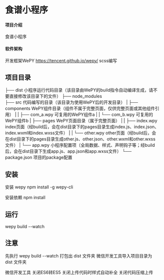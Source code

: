 # 食谱小程序

#### 项目介绍
食谱小程序

#### 软件架构
开发框架WePY  https://tencent.github.io/wepy/
scss编写

## 项目目录
├── dist                   小程序运行代码目录（该目录由WePY的build指令自动编译生成，请不要直接修改该目录下的文件）
├── node_modules           
├── src                    代码编写的目录（该目录为使用WePY后的开发目录）
|   ├── components         WePY组件目录（组件不属于完整页面，仅供完整页面或其他组件引用）
|   |   ├── com_a.wpy      可复用的WePY组件a
|   |   └── com_b.wpy      可复用的WePY组件b
|   ├── pages              WePY页面目录（属于完整页面）
|   |   ├── index.wpy      index页面（经build后，会在dist目录下的pages目录生成index.js、index.json、index.wxml和index.wxss文件）
|   |   └── other.wpy      other页面（经build后，会在dist目录下的pages目录生成other.js、other.json、other.wxml和other.wxss文件）
|   └── app.wpy            小程序配置项（全局数据、样式、声明钩子等；经build后，会在dist目录下生成app.js、app.json和app.wxss文件）
└── package.json           项目的package配置

## 安装
安装 wepy 
npm install -g wepy-cli

安装依赖
npm install

## 运行
wepy build --watch

## 注意
先执行 wepy build --watch 打包出 dist 文件夹
微信开发工具导入项目目录为 dist 文件夹

微信开发工具  关闭ES6转ES5 关闭上传代码时样式自动补全 关闭代码压缩上传 

